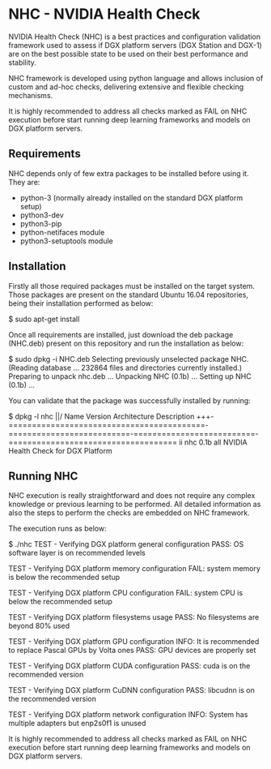 # NHC - NVIDIA Health Check

NVIDIA Health Check (NHC) is a best practices and configuration validation framework
used to assess if DGX platform servers (DGX Station and DGX-1) are on the best 
possible state to be used on their best performance and stability.

NHC framework is developed using python language and allows inclusion of custom and
ad-hoc checks, delivering extensive and flexible checking mechanisms.

It is highly recommended to address all checks marked as FAIL on NHC execution before
start running deep learning frameworks and models on DGX platform servers.

## Requirements

NHC depends only of few extra packages to be installed before using it. They are:

- python-3 (normally already installed on the standard DGX platform setup)
- python3-dev
- python3-pip
- python-netifaces module
- python3-setuptools module

## Installation

Firstly all those required packages must be installed on the target system. Those
packages are present on the standard Ubuntu 16.04 repositories, being their
installation performed as below:

$ sudo apt-get install <package name>

Once all requirements are installed, just download the deb package (NHC.deb) present
on this repository and run the installation as below:

$ sudo dpkg -i NHC.deb
Selecting previously unselected package NHC.
(Reading database ... 232864 files and directories currently installed.)
Preparing to unpack nhc.deb ...
Unpacking NHC (0.1b) ...
Setting up NHC (0.1b) ...

You can validate that the package was successfully installed by running:

$ dpkg -l nhc
||/ Name                                       Version                    Architecture               Description
+++-==========================================-==========================-==========================-====================================
ii  nhc                                        0.1b                       all                        NVIDIA Health Check for DGX Platform

## Running NHC

NHC execution is really straightforward and does not require any complex knowledge
or previous learning to be performed. All detailed information as also the steps to
perform the checks are embedded on NHC framework.

The execution runs as below:

$ ./nhc
TEST - Verifying DGX platform general configuration
PASS: OS software layer is on recommended levels


TEST - Verifying DGX platform memory configuration
FAIL: system memory is below the recommended setup


TEST - Verifying DGX platform CPU configuration
FAIL: system CPU is below the recommended setup


TEST - Verifying DGX platform filesystems usage
PASS: No filesystems are beyond 80% used


TEST - Verifying DGX platform GPU configuration
INFO: It is recommended to replace Pascal GPUs by Volta ones
PASS: GPU devices are properly set


TEST - Verifying DGX platform CUDA configuration
PASS: cuda is on the recommended version


TEST - Verifying DGX platform CuDNN configuration
PASS: libcudnn is on the recommended version


TEST - Verifying DGX platform network configuration
INFO: System has multiple adapters but enp2s0f1 is unused

It is highly recommended to address all checks marked as FAIL on NHC execution before
start running deep learning frameworks and models on DGX platform servers.
